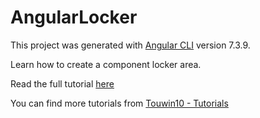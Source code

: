 # AngularLocker

This project was generated with [Angular CLI](https://github.com/angular/angular-cli) version 7.3.9.

Learn how to create a component locker area.

Read the full tutorial [here](https://touwin10.com/tutorials/LBNEPzhC80rJNeamvGDb/component-locker-area)

You can find more tutorials from [Touwin10 - Tutorials](https://touwin10.com/tutorials)